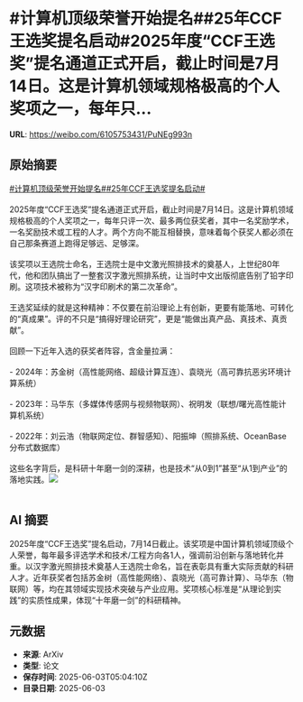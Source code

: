 # #计算机顶级荣誉开始提名##25年CCF王选奖提名启动#2025年度“CCF王选奖”提名通道正式开启，截止时间是7月14日。这是计算机领域规格极高的个人奖项之一，每年只...

**URL**: https://weibo.com/6105753431/PuNEg993n

## 原始摘要

<a href="https://m.weibo.cn/search?containerid=231522type%3D1%26t%3D10%26q%3D%23%E8%AE%A1%E7%AE%97%E6%9C%BA%E9%A1%B6%E7%BA%A7%E8%8D%A3%E8%AA%89%E5%BC%80%E5%A7%8B%E6%8F%90%E5%90%8D%23&amp;extparam=%23%E8%AE%A1%E7%AE%97%E6%9C%BA%E9%A1%B6%E7%BA%A7%E8%8D%A3%E8%AA%89%E5%BC%80%E5%A7%8B%E6%8F%90%E5%90%8D%23" data-hide=""><span class="surl-text">#计算机顶级荣誉开始提名#</span></a><a href="https://m.weibo.cn/search?containerid=231522type%3D1%26t%3D10%26q%3D%2325%E5%B9%B4CCF%E7%8E%8B%E9%80%89%E5%A5%96%E6%8F%90%E5%90%8D%E5%90%AF%E5%8A%A8%23&amp;extparam=%2325%E5%B9%B4CCF%E7%8E%8B%E9%80%89%E5%A5%96%E6%8F%90%E5%90%8D%E5%90%AF%E5%8A%A8%23" data-hide=""><span class="surl-text">#25年CCF王选奖提名启动#</span></a><br><br>2025年度“CCF王选奖”提名通道正式开启，截止时间是7月14日。这是计算机领域规格极高的个人奖项之一，每年只评一次、最多两位获奖者，其中一名奖励学术，一名奖励技术或工程的人才。两个方向不能互相替换，意味着每个获奖人都必须在自己那条赛道上跑得足够远、足够深。<br><br>该奖项以王选院士命名，王选院士是中文激光照排技术的奠基人，上世纪80年代，他和团队搞出了一整套汉字激光照排系统，让当时中文出版彻底告别了铅字印刷。这项技术被称为“汉字印刷术的第二次革命”。<br><br>王选奖延续的就是这种精神：不仅要在前沿理论上有创新，更要有能落地、可转化的“真成果”。评的不只是“搞得好理论研究”，更是“能做出真产品、真技术、真贡献”。<br><br>回顾一下近年入选的获奖者阵容，含金量拉满：<br><br>- 2024年：苏金树（高性能网络、超级计算互连）、袁晓光（高可靠抗恶劣环境计算系统）<br><br>- 2023年：马华东（多媒体传感网与视频物联网）、祝明发（联想/曙光高性能计算机系统）<br><br>- 2022年：刘云浩（物联网定位、群智感知）、阳振坤（照排系统、OceanBase分布式数据库）<br><br>这些名字背后，是科研十年磨一剑的深耕，也是技术“从0到1”甚至“从1到产业”的落地实践。<img style="" src="https://tvax1.sinaimg.cn/large/006Fd7o3gy1i21you22d4j31am148tp6.jpg" referrerpolicy="no-referrer"><br><br>

## AI 摘要

2025年度“CCF王选奖”提名启动，7月14日截止。该奖项是中国计算机领域顶级个人荣誉，每年最多评选学术和技术/工程方向各1人，强调前沿创新与落地转化并重。以汉字激光照排技术奠基人王选院士命名，旨在表彰具有重大实际贡献的科研人才。近年获奖者包括苏金树（高性能网络）、袁晓光（高可靠计算）、马华东（物联网）等，均在其领域实现技术突破与产业应用。奖项核心标准是“从理论到实践”的实质性成果，体现“十年磨一剑”的科研精神。

## 元数据

- **来源**: ArXiv
- **类型**: 论文
- **保存时间**: 2025-06-03T05:04:10Z
- **目录日期**: 2025-06-03

